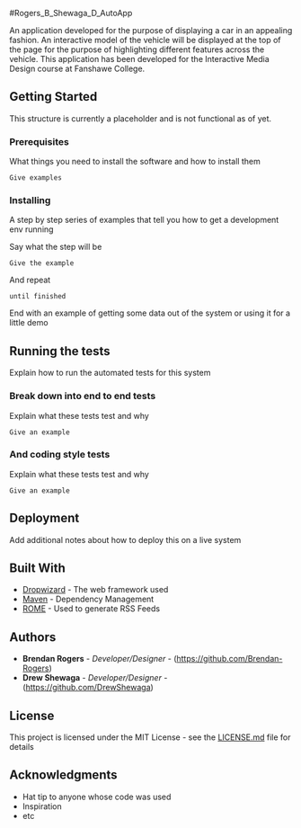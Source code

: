 #Rogers_B_Shewaga_D_AutoApp

An application developed for the purpose of displaying a car in an appealing fashion. An interactive model of the vehicle will be displayed at the top of the page for the purpose of highlighting different features across the vehicle. This application has been developed for the Interactive Media Design course  at Fanshawe College.

## Getting Started

This structure is currently a placeholder and is not functional as of yet.

### Prerequisites

What things you need to install the software and how to install them

```
Give examples
```

### Installing

A step by step series of examples that tell you how to get a development env running

Say what the step will be

```
Give the example
```

And repeat

```
until finished
```

End with an example of getting some data out of the system or using it for a little demo

## Running the tests

Explain how to run the automated tests for this system

### Break down into end to end tests

Explain what these tests test and why

```
Give an example
```

### And coding style tests

Explain what these tests test and why

```
Give an example
```

## Deployment

Add additional notes about how to deploy this on a live system

## Built With

* [Dropwizard](http://www.dropwizard.io/1.0.2/docs/) - The web framework used
* [Maven](https://maven.apache.org/) - Dependency Management
* [ROME](https://rometools.github.io/rome/) - Used to generate RSS Feeds

## Authors

* **Brendan Rogers** - *Developer/Designer* - (https://github.com/Brendan-Rogers)
* **Drew Shewaga** - *Developer/Designer* - (https://github.com/DrewShewaga)

## License

This project is licensed under the MIT License - see the [LICENSE.md](LICENSE.md) file for details

## Acknowledgments

* Hat tip to anyone whose code was used
* Inspiration
* etc
